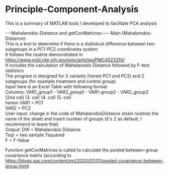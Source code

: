 # Principle-Component-Analysis

This is a summary of MATLAB tools I developed to facilitate PCA analysis

---Mahalanobis-Distance and getCovMatrices----
Main (Mahalanobis-Distance):  
This is a tool to determine if there is a statistical difference between two subgroups in a PC1-PC2 coordinates system  
It follows the routine demonstrated in https://www.ncbi.nlm.nih.gov/pmc/articles/PMC4523310/  
It includes the calculation of Mahalanobis Distance followed by F-test statistics  
The program is designed for 2 variants (herein PC1 and PC2) and 2 subgroups (for example treatment and control group)  
Input here is an Excel Table with following format  
Columns: VAR1_group1 - VAR2_group1 - VAR1-group2 - VAR2_group2  
         (2nd col)     (3. col)      (4. col)      (5. col)  
         herein VAR1 = PC1  
                VAR2 = PC2  
User input: change in the code of MahalanobisDistance (main routine) the name of the sheet and insert number of groups (it's 2 as default, I recommend to leave that)  
Output: DW = Mahalanobis Distance  
        Tsqr = two sample Tsquared   
        F = F-Value  
        
 Function getCovMatrices is called to calculate the pooled between-group covariance matrix (according to https://blogs.sas.com/content/iml/2020/07/01/pooled-covariance-between-group.html)  
 
